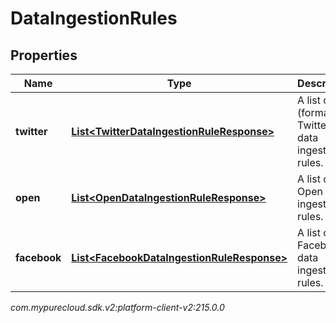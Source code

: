 # DataIngestionRules


## Properties

| Name | Type | Description | Notes |
| ------------ | ------------- | ------------- | ------------- |
| **twitter** | [**List&lt;TwitterDataIngestionRuleResponse&gt;**](TwitterDataIngestionRuleResponse) | A list of X (formally Twitter) data ingestion rules. |  [optional] |
| **open** | [**List&lt;OpenDataIngestionRuleResponse&gt;**](OpenDataIngestionRuleResponse) | A list of Open data ingestion rules. |  [optional] |
| **facebook** | [**List&lt;FacebookDataIngestionRuleResponse&gt;**](FacebookDataIngestionRuleResponse) | A list of Facebook data ingestion rules. |  [optional] |




_com.mypurecloud.sdk.v2:platform-client-v2:215.0.0_
